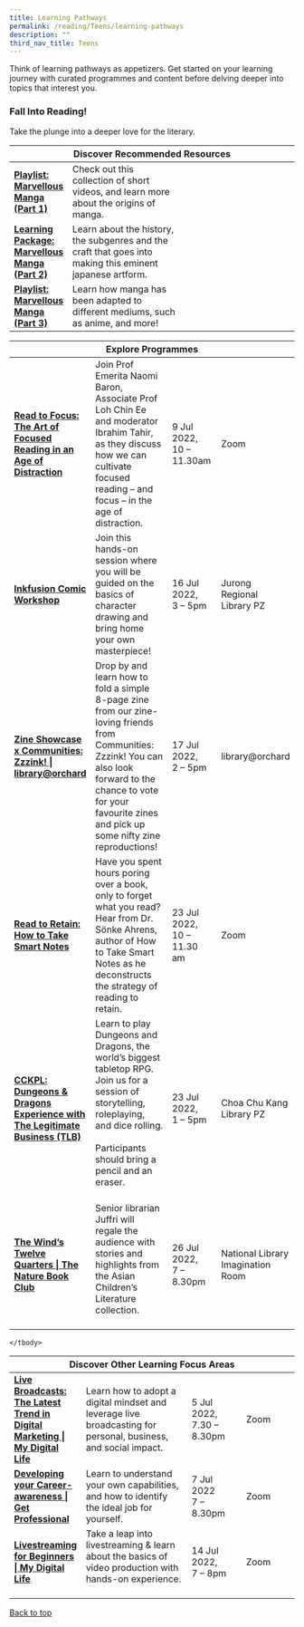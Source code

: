 ```yaml
---
title: Learning Pathways
permalink: /reading/Teens/learning-pathways
description: ""
third_nav_title: Teens
---
```

Think of learning pathways as appetizers. Get started on your learning journey with curated programmes and content before delving deeper into topics that interest you.

<h3><b>Fall Into Reading!</b></h3>
Take the plunge into a deeper love for the literary.

<div class="horizontal-scroll margin--bottom--lg">
  <table class="generic-table">
    <thead>
      <tr>
        <th class="is-uppercase has-weight-normal" colspan="4">Discover Recommended Resources</th>
      </tr>
    </thead>
    <tbody>
      <tr>
        <td style="width: 20%;"><a target="_blank" href= "/reading/teens/content"><b>Playlist: Marvellous Manga (Part 1)</b></a></td>
        <td style="width: 40%;">Check out this collection of short videos, and learn more about the origins of manga.</td>
        <td style="width: 20%;"> </td>
        <td style="width: 20%;"> </td>
      </tr>
      <tr>
        <td style="width: 20%;"><a target="_blank" href="/reading/teens/content"><b>Learning Package: Marvellous Manga (Part 2)</b></a></td>
        <td>Learn about the history, the subgenres and the craft that goes into making this eminent japanese artform.</td>
        <td></td>
        <td> </td>
    </tr>
			      <tr>
        <td style="width: 20%;"><a target="_blank" href= "/reading/teens/content"><b>Playlist: Marvellous Manga (Part 3)</b></a></td>
        <td style="width: 40%;">Learn how manga has been adapted to different mediums, such as anime, and more!</td>
        <td style="width: 20%;"> </td>
        <td style="width: 20%;"> </td>
      </tr>
			
			
 </tbody>
  </table>
</div>

<div class="horizontal-scroll margin--bottom--lg">
  <table class="generic-table">
    <thead>
      <tr>
        <th class="is-uppercase has-weight-normal" colspan="4">Explore Programmes</th>
      </tr>
    </thead>
    <tbody>
      <tr>
        <td style="width: 20%;"><a target="_blank" href="https://www.eventbrite.sg/e/read-to-focus-the-art-of-focused-reading-in-an-age-of-distraction-tickets-359124660527?aff=ebdsoporgprofile"><b>Read to Focus: The Art of Focused Reading in an Age of Distraction</b></a></td>
        <td style="width: 40%;">Join Prof Emerita Naomi Baron, Associate Prof Loh Chin Ee and moderator Ibrahim Tahir, as they discuss how we can cultivate focused reading – and focus – in the age of distraction.</td>
        <td style="width: 20%;"> 9 Jul 2022,<br>10 – 11.30am</td>
        <td style="width: 20%;">Zoom</td>
      </tr>
					<tr>
<td><a target="_blank" href="https://www.eventbrite.sg/e/inkfusion-comic-workshop-tickets-352490547717?aff=ebdsoporgprofile"><b>Inkfusion Comic Workshop</b></a></td>
        <td>Join this hands-on session where you will be guided on the basics of character drawing and bring home your own masterpiece!
        </td><td>16 Jul 2022, <br>3 – 5pm</td>
        <td>Jurong Regional Library PZ</td>
      </tr>
<tr>
<td><a target="_blank" href="https://www.eventbrite.sg/e/zine-showcase-x-communities-zzzink-libraryorchard-tickets-367318548667?aff=ebdsoporgprofile"><b>Zine Showcase x Communities: Zzzink! | library@orchard</b></a></td>
        <td> Drop by and learn how to fold a simple 8-page zine from our zine-loving friends from Communities: Zzzink! You can also look forward to the chance to vote for your favourite zines and pick up some nifty zine reproductions!
        </td><td>17 Jul 2022, <br>2 – 5pm</td>
        <td>library@orchard</td>
      </tr>
<tr>
<td><a target="_blank" href="https://www.eventbrite.sg/e/read-to-retain-how-to-take-smart-notes-tickets-359126796917?aff=ebdsoporgprofile"><b>Read to Retain: How to Take Smart Notes</b></a></td>
        <td> Have you spent hours poring over a book, only to forget what you read? Hear from Dr. Sönke Ahrens, author of How to Take Smart Notes as he deconstructs the strategy of reading to retain.
        </td><td>23 Jul 2022, <br>10 – 11.30 am</td>
        <td>Zoom</td>
      </tr>

<tr>
<td><a target="_blank" href="https://www.eventbrite.sg/e/cckpl-dungeons-dragons-experience-with-the-legitimate-business-tlb-tickets-370259234337?aff=ebdsoporgprofile" ><b>CCKPL: Dungeons & Dragons Experience with The Legitimate Business (TLB)</b></a></td>
	<td>Learn to play Dungeons and Dragons, the world’s biggest tabletop RPG. Join us for a session of storytelling, roleplaying, and dice rolling.<br><br>Participants should bring a pencil and an eraser.<br><br>
        </td><td>23 Jul 2022, <br>1 – 5pm</td>
        <td>Choa Chu Kang Library PZ</td>
      </tr>
<tr>
<td><a target="_blank" href="https://www.eventbrite.sg/e/the-winds-twelve-quarters-the-nature-book-club-registration-365404052357?aff=ebdsoporgprofile"><b>The Wind’s Twelve Quarters | The Nature Book Club</b></a></td>
	<td>Senior librarian Juffri will regale the audience with stories and highlights from the Asian Children’s Literature collection.<br><br>
        </td><td>26 Jul 2022, <br>7 – 8.30pm</td>
        <td>National Library Imagination Room</td>
      </tr>
    </tbody>
  </table>
</div>

<div class="horizontal-scroll margin--bottom--lg">
  <table class="generic-table">
    <thead>
      <tr>
        <th class="is-uppercase has-weight-normal" colspan="4">Discover Other Learning Focus Areas</th>
      </tr>
    </thead>
    <tbody>
      <tr>
        <td style="width: 20%;"><a target="_blank" href="https://www.eventbrite.sg/e/live-broadcasts-the-latest-trend-in-digital-marketing-my-digital-life-tickets-366354685727?aff=ebdsoporgprofile"><b>Live Broadcasts: The Latest Trend in Digital Marketing | My Digital Life</b></a></td>
        <td style="width: 40%;"> Learn how to adopt a digital mindset and leverage live broadcasting for personal, business, and social impact.</td>
        <td style="width: 20%;">5 Jul 2022, <br>7.30 – 8.30pm</td>
        <td style="width: 20%;">Zoom</td>
      </tr>
<tr>
        <td><a target="_blank" href="https://www.eventbrite.sg/e/developing-your-career-awareness-get-professional-tickets-360256907107?aff=ebdsoporgprofile"><b>Developing your Career-awareness | Get Professional</b></a></td>
        <td>Learn to understand your own capabilities, and how to identify the ideal job for yourself.</td>
        <td>7 Jul 2022<br>7 – 8.30pm</td>
        <td>Zoom</td>
      </tr>
<tr>
<td><a target="_blank" href="https://www.eventbrite.sg/e/livestreaming-for-beginners-my-digital-life-registration-360265863897?aff=ebdsoporgprofile" ><b>Livestreaming for Beginners | My Digital Life</b></a></td>
	<td>Take a leap into livestreaming & learn about the basics of video production with hands-on experience.<br><br>
        </td><td>14 Jul 2022, <br>7 – 8pm</td>
        <td>Zoom</td>
      </tr>

    </tbody>
  </table>
</div>
<p class="has-text-right margin--top--xl"><a href="#main-content">Back to top</a></p>
